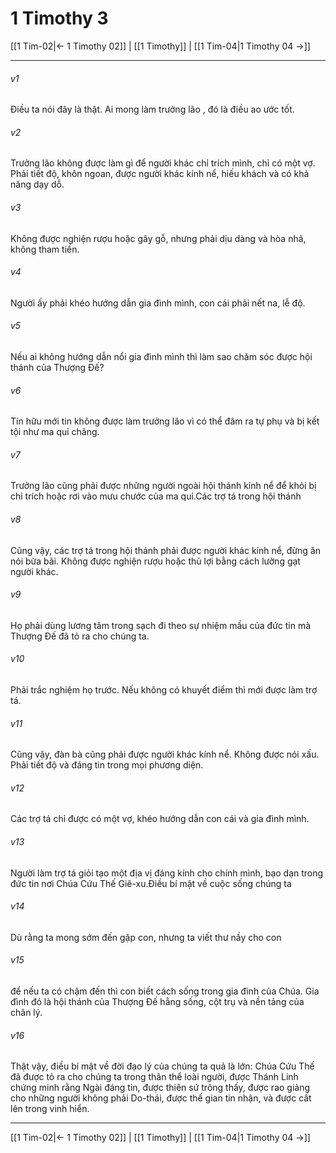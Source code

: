 # 1 Timothy 3

[[1 Tim-02|← 1 Timothy 02]] | [[1 Timothy]] | [[1 Tim-04|1 Timothy 04 →]]
***



###### v1 
Điều ta nói đây là thật. Ai mong làm trưởng lão , đó là điều ao ước tốt. 

###### v2 
Trưởng lão không được làm gì để người khác chỉ trích mình, chỉ có một vợ. Phải tiết độ, khôn ngoan, được người khác kính nể, hiếu khách và có khả năng dạy dỗ. 

###### v3 
Không được nghiện rượu hoặc gây gỗ, nhưng phải dịu dàng và hòa nhã, không tham tiền. 

###### v4 
Người ấy phải khéo hướng dẫn gia đình mình, con cái phải nết na, lễ độ. 

###### v5 
Nếu ai không hướng dẫn nổi gia đình mình thì làm sao chăm sóc được hội thánh của Thượng Đế? 

###### v6 
Tín hữu mới tin không được làm trưởng lão vì có thể đâm ra tự phụ và bị kết tội như ma quỉ chăng. 

###### v7 
Trưởng lão cũng phải được những người ngoài hội thánh kính nể để khỏi bị chỉ trích hoặc rơi vào mưu chước của ma quỉ.Các trợ tá trong hội thánh 

###### v8 
Cũng vậy, các trợ tá trong hội thánh phải được người khác kính nể, đừng ăn nói bừa bãi. Không được nghiện rượu hoặc thủ lợi bằng cách lường gạt người khác. 

###### v9 
Họ phải dùng lương tâm trong sạch đi theo sự nhiệm mầu của đức tin mà Thượng Đế đã tỏ ra cho chúng ta. 

###### v10 
Phải trắc nghiệm họ trước. Nếu không có khuyết điểm thì mới được làm trợ tá. 

###### v11 
Cũng vậy, đàn bà cũng phải được người khác kính nể. Không được nói xấu. Phải tiết độ và đáng tin trong mọi phương diện. 

###### v12 
Các trợ tá chỉ được có một vợ, khéo hướng dẫn con cái và gia đình mình. 

###### v13 
Người làm trợ tá giỏi tạo một địa vị đáng kính cho chính mình, bạo dạn trong đức tin nơi Chúa Cứu Thế Giê-xu.Điều bí mật về cuộc sống chúng ta 

###### v14 
Dù rằng ta mong sớm đến gặp con, nhưng ta viết thư nầy cho con 

###### v15 
để nếu ta có chậm đến thì con biết cách sống trong gia đình của Chúa. Gia đình đó là hội thánh của Thượng Đế hằng sống, cột trụ và nền tảng của chân lý. 

###### v16 
Thật vậy, điều bí mật về đời đạo lý của chúng ta quả là lớn: Chúa Cứu Thế đã được tỏ ra cho chúng ta trong thân thể loài người, được Thánh Linh chứng minh rằng Ngài đáng tin, được thiên sứ trông thấy, được rao giảng cho những người không phải Do-thái, được thế gian tin nhận, và được cất lên trong vinh hiển.

***
[[1 Tim-02|← 1 Timothy 02]] | [[1 Timothy]] | [[1 Tim-04|1 Timothy 04 →]]
